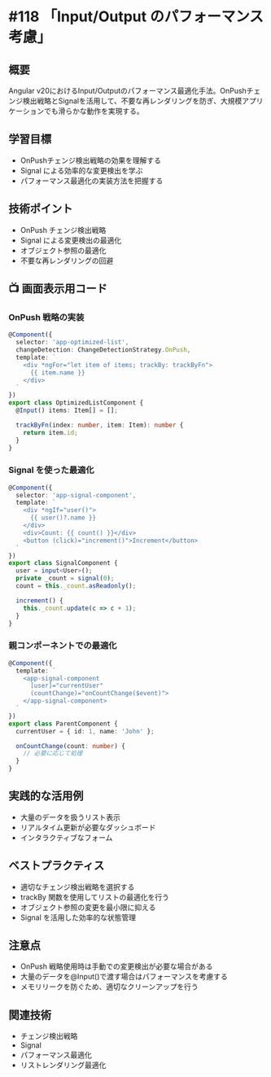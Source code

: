 # #118 「Input/Output のパフォーマンス考慮」

## 概要
Angular v20におけるInput/Outputのパフォーマンス最適化手法。OnPushチェンジ検出戦略とSignalを活用して、不要な再レンダリングを防ぎ、大規模アプリケーションでも滑らかな動作を実現する。

## 学習目標
- OnPushチェンジ検出戦略の効果を理解する
- Signal による効率的な変更検出を学ぶ
- パフォーマンス最適化の実装方法を把握する

## 技術ポイント
- OnPush チェンジ検出戦略
- Signal による変更検出の最適化
- オブジェクト参照の最適化
- 不要な再レンダリングの回避

## 📺 画面表示用コード

### OnPush 戦略の実装
```typescript
@Component({
  selector: 'app-optimized-list',
  changeDetection: ChangeDetectionStrategy.OnPush,
  template: `
    <div *ngFor="let item of items; trackBy: trackByFn">
      {{ item.name }}
    </div>
  `
})
export class OptimizedListComponent {
  @Input() items: Item[] = [];

  trackByFn(index: number, item: Item): number {
    return item.id;
  }
}
```

### Signal を使った最適化
```typescript
@Component({
  selector: 'app-signal-component',
  template: `
    <div *ngIf="user()">
      {{ user()?.name }}
    </div>
    <div>Count: {{ count() }}</div>
    <button (click)="increment()">Increment</button>
  `
})
export class SignalComponent {
  user = input<User>();
  private _count = signal(0);
  count = this._count.asReadonly();

  increment() {
    this._count.update(c => c + 1);
  }
}
```

### 親コンポーネントでの最適化
```typescript
@Component({
  template: `
    <app-signal-component 
      [user]="currentUser"
      (countChange)="onCountChange($event)">
    </app-signal-component>
  `
})
export class ParentComponent {
  currentUser = { id: 1, name: 'John' };

  onCountChange(count: number) {
    // 必要に応じて処理
  }
}
```

## 実践的な活用例
- 大量のデータを扱うリスト表示
- リアルタイム更新が必要なダッシュボード
- インタラクティブなフォーム

## ベストプラクティス
- 適切なチェンジ検出戦略を選択する
- trackBy 関数を使用してリストの最適化を行う
- オブジェクト参照の変更を最小限に抑える
- Signal を活用した効率的な状態管理

## 注意点
- OnPush 戦略使用時は手動での変更検出が必要な場合がある
- 大量のデータを@Input()で渡す場合はパフォーマンスを考慮する
- メモリリークを防ぐため、適切なクリーンアップを行う

## 関連技術
- チェンジ検出戦略
- Signal
- パフォーマンス最適化
- リストレンダリング最適化
